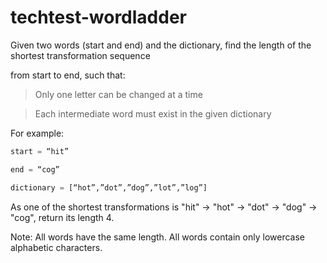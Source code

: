 # techtest-wordladder
Given two words (start and end) and the dictionary, find the length of the shortest transformation sequence

from start to end, such that:

> Only one letter can be changed at a time

> Each intermediate word must exist in the given dictionary

For example:
```python
start = “hit”

end = “cog”

dictionary = [“hot”,”dot”,”dog”,”lot”,”log”]
```
As one of the shortest transformations is "hit" -> "hot" -> "dot" -> "dog" -> "cog", return its length 4.

Note: All words have the same length. All words contain only lowercase alphabetic characters.
